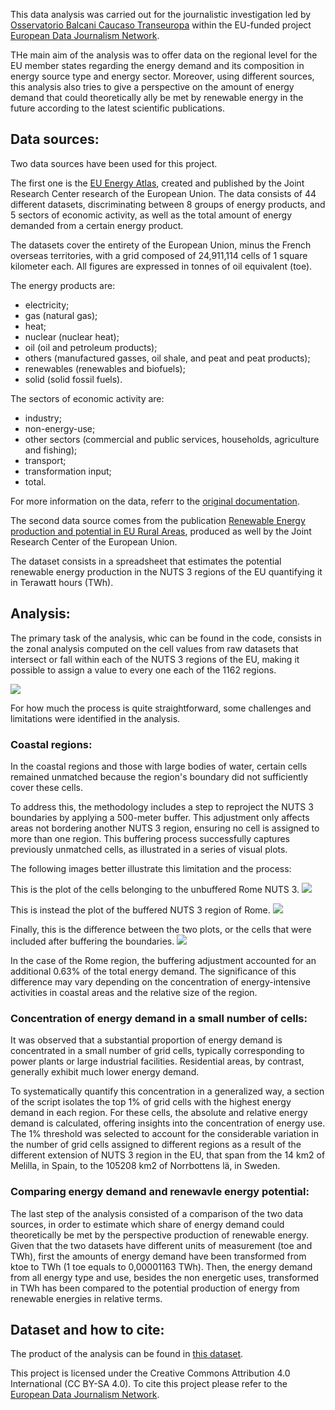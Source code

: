 This data analysis was carried out for the journalistic investigation led by [Osservatorio Balcani Caucaso Transeuropa](https://www.balcanicaucaso.org) within the EU-funded project [European Data Journalism Network](https://www.europeandatajournalism.eu/it/).


THe main aim of the analysis was to offer data on the regional level for the EU member states regarding the energy demand and its composition in energy source type and energy sector. Moreover, using different sources, this analysis also tries to give a perspective on the amount of energy demand that could theoretically ally be met by renewable energy in the future according to the latest scientific publications.


## Data sources:
Two data sources have been used for this project.

The first one is the [EU Energy Atlas](https://data.jrc.ec.europa.eu/dataset/76a6b550-253c-44a4-9a4c-d22079e7bf62), created and published by the Joint Research Center research of the European Union. The data consists of 44 different datasets, discriminating between 8 groups of energy products, and 5 sectors of economic activity, as well as the total amount of energy demanded from a certain energy product.

The datasets cover the entirety of the European Union, minus the French overseas territories, with a grid composed of 24,911,114 cells of 1 square kilometer each. All figures are expressed in tonnes of oil equivalent (toe).

The energy products are:
- electricity;
- gas (natural gas);
- heat;
- nuclear (nuclear heat);
- oil (oil and petroleum products);
- others (manufactured gasses, oil shale, and peat and peat products); 
- renewables (renewables and biofuels);
- solid (solid fossil fuels).

The sectors of economic activity are:
- industry;
- non-energy-use;
- other sectors (commercial and public services, households, agriculture and fishing);
- transport;
- transformation input;
- total.

For more information on the data, referr to the [original documentation](https://publications.jrc.ec.europa.eu/repository/handle/JRC136080).

The second data source comes from the publication [Renewable Energy production and potential in EU Rural Areas](https://publications.jrc.ec.europa.eu/repository/handle/JRC135612), produced as well by the Joint Research Center of the European Union.

The dataset consists in a spreadsheet that estimates the potential renewable energy production in the NUTS 3 regions of the EU quantifying it in Terawatt hours (TWh).

## Analysis: 
The primary task of the analysis, whic can be found in the code, consists in the zonal analysis computed on the cell values from raw datasets that intersect or fall within each of the NUTS 3 regions of the EU, making it possible to assign a value to every one each of the 1162 regions.


![](https://datavis.europeandatajournalism.eu/obct/connectivity/files/screenshot.png)

For how much the process is quite straightforward, some challenges and limitations were identified in the analysis. 

### Coastal regions:
In the coastal regions and those with large bodies of water, certain cells remained unmatched because the region's boundary did not sufficiently cover these cells. 

To address this, the methodology includes a step to reproject the NUTS 3 boundaries by applying a 500-meter buffer. This adjustment only affects areas not bordering another NUTS 3 region, ensuring no cell is assigned to more than one region. This buffering process successfully captures previously unmatched cells, as illustrated in a series of visual plots. 

The following images better illustrate this limitation and the process:

This is the plot of the cells belonging to the unbuffered Rome NUTS 3.
![](https://datavis.europeandatajournalism.eu/obct/connectivity/files/Rome_unbuffered.png)

This is instead the plot of the buffered NUTS 3 region of Rome.
![](https://datavis.europeandatajournalism.eu/obct/connectivity/files/Rome_buffered.png)

Finally, this is the difference between the two plots, or the cells that were included after buffering the boundaries.
![](https://datavis.europeandatajournalism.eu/obct/connectivity/files/Rome_buffer.png)

In the case of the Rome region, the buffering adjustment accounted for an additional 0.63% of the total energy demand. The significance of this difference may vary depending on the concentration of energy-intensive activities in coastal areas and the relative size of the region.

### Concentration of energy demand in a small number of cells:
It was observed that a substantial proportion of energy demand is concentrated in a small number of grid cells, typically corresponding to power plants or large industrial facilities. Residential areas, by contrast, generally exhibit much lower energy demand.

To systematically quantify this concentration in a generalized way, a section of the script isolates the top 1% of grid cells with the highest energy demand in each region. For these cells, the absolute and relative energy demand is calculated, offering insights into the concentration of energy use. The 1% threshold was selected to account for the considerable variation in the number of grid cells assigned to different regions as a result of the different extension of NUTS 3 region in the EU, that span from the 14 km2 of Melilla, in Spain, to the 105208 km2 of Norrbottens lä, in Sweden.


### Comparing energy demand and renewavle energy potential:
The last step of the analysis consisted of a comparison of the two data sources, in order to estimate which share of energy demand could theoretically be met by the perspective production of renewable energy.
Given that the two datasets have different units of measurement (toe and TWh), first the amounts of energy demand have been transformed from ktoe to TWh (1 toe equals to 0,00001163 TWh). Then, the energy demand from all energy type and use, besides the non energetic uses, transformed in TWh has been compared to the potential production of energy from renewable energies in relative terms.

## Dataset and how to cite:
The product of the analysis can be found in [this dataset](https://docs.google.com/spreadsheets/d/1QMY6OxKxIXTsOdB_lu6g7EQbwxobU69mjj3LG6Pjhpw/edit?gid=2052512253#gid=2052512253).

This project is licensed under the Creative Commons Attribution 4.0 International (CC BY-SA 4.0).
To cite this project please refer to the [European Data Journalism Network](https://www.europeandatajournalism.eu/).


